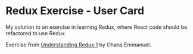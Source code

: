 # Redux Exercise - User Card

My solution to an exercise in learning Redux, where React code should be
refactored to use Redux.

Exercise from [Understanding Redux 1](https://gumroad.com/l/Ocgbb) by Ohans
Emmanuel.
